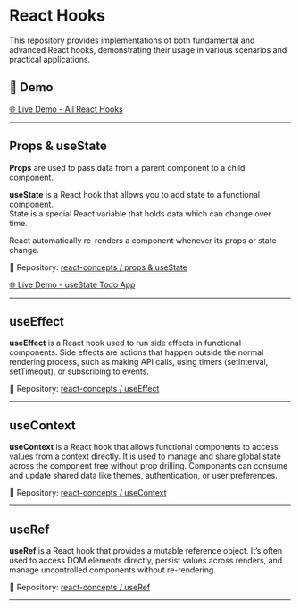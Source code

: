 # React Hooks

This repository provides implementations of both fundamental and advanced React hooks, demonstrating their usage in various scenarios and practical applications.

## 🚀 Demo

[🌐 Live Demo - All React Hooks](https://react-hooks-theta-one.vercel.app/) 

---

## Props & useState

**Props** are used to pass data from a parent component to a child component.  

**useState** is a React hook that allows you to add state to a functional component.  
State is a special React variable that holds data which can change over time.  

React automatically re-renders a component whenever its props or state change.

🔗 Repository: [react-concepts / props & useState](https://github.com/vmanidev/react-concepts/tree/main/useState) 

[🌐 Live Demo - useState Todo App](https://use-state-todo.vercel.app/) 

---

## useEffect 

**useEffect** is a React hook used to run side effects in functional components. Side effects are actions that happen outside the normal rendering process, such as making API calls, using timers (setInterval, setTimeout), or subscribing to events.

🔗 Repository: [react-concepts / useEffect](https://github.com/vmanidev/react-concepts/tree/main/useEffect)

---

## useContext 

**useContext** is a React hook that allows functional components to access values from a context directly. It is used to manage and share global state across the component tree without prop drilling. Components can consume and update shared data like themes, authentication, or user preferences.

🔗 Repository: [react-concepts / useContext](https://github.com/vmanidev/react-concepts/tree/main/useContext)

---

## useRef

**useRef** is a React hook that provides a mutable reference object. It’s often used to access DOM elements directly, persist values across renders, and manage uncontrolled components without re-rendering.

🔗 Repository: [react-concepts / useRef](https://github.com/vmanidev/react-hooks/tree/main/useRef)

---
